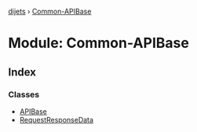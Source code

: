 [dijets](../README.md) › [Common-APIBase](common_apibase.md)

# Module: Common-APIBase

## Index

### Classes

* [APIBase](../classes/common_apibase.apibase.md)
* [RequestResponseData](../classes/common_apibase.requestresponsedata.md)
